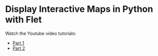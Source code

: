 # Display Interactive Maps in Python with Flet

Watch the Youtube video tutorials: 

- [Part 1](https://youtu.be/opKXJROXwX8)
- [Part 2](https://youtu.be/wUwQlrXgdcU)